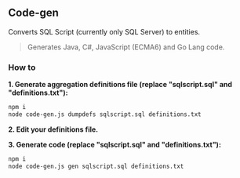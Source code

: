 ## Code-gen

Converts SQL Script (currently only SQL Server) to entities.  

> Generates Java, C#, JavaScript (ECMA6) and Go Lang code.

### How to

**1. Generate aggregation definitions file (replace "sqlscript.sql" and "definitions.txt"):**
```sh
npm i
node code-gen.js dumpdefs sqlscript.sql definitions.txt
```

**2. Edit your definitions file.**

**3. Generate code (replace "sqlscript.sql" and "definitions.txt"):**
```sh
npm i
node code-gen.js gen sqlscript.sql definitions.txt
```
